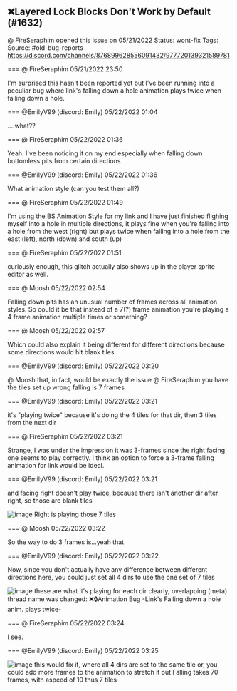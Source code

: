 ## ❌Layered Lock Blocks Don't Work by Default (#1632)
@ FireSeraphim opened this issue on 05/21/2022
Status: wont-fix
Tags: 
Source: #old-bug-reports https://discord.com/channels/876899628556091432/977720139321589781


=== @ FireSeraphim 05/21/2022 23:50

I'm surprised this hasn't been reported yet but I've been running into a peculiar bug where link's falling down a hole animation plays twice when falling down a hole.

=== @EmilyV99 (discord: Emily) 05/22/2022 01:04

....what??

=== @ FireSeraphim 05/22/2022 01:36

Yeah. I've been noticing it on my end especially when falling down bottomless pits from certain directions

=== @EmilyV99 (discord: Emily) 05/22/2022 01:36

What animation style (can you test them all?)

=== @ FireSeraphim 05/22/2022 01:49

I'm using the BS Animation Style for my link and I have just finished flighing myself into a hole in multiple directions, it plays fine when you're falling into a hole from the west (right) but plays twice when falling into a hole from the east (left), north (down) and south (up)

=== @ FireSeraphim 05/22/2022 01:51

curiously enough, this glitch actually also shows up in the player sprite editor as well.

=== @ Moosh 05/22/2022 02:54

Falling down pits has an unusual number of frames across all animation styles. So could it be that instead of a 7(?) frame animation you're playing a 4 frame animation multiple times or something?

=== @ Moosh 05/22/2022 02:57

Which could also explain it being different for different directions because some directions would hit blank tiles

=== @EmilyV99 (discord: Emily) 05/22/2022 03:20

@ Moosh that, in fact, would be exactly the issue
@ FireSeraphim you have the tiles set up wrong
falling is 7 frames

=== @EmilyV99 (discord: Emily) 05/22/2022 03:21

it's "playing twice" because it's doing the 4 tiles for that dir, then 3 tiles from the next dir

=== @ FireSeraphim 05/22/2022 03:21

Strange, I was under the impression it was 3-frames since the right facing one seems to play correctly. I think an option to force a 3-frame falling animation for link would be ideal.

=== @EmilyV99 (discord: Emily) 05/22/2022 03:21

and facing right doesn't play twice, because there isn't another dir after right, so those are blank tiles

![image](https://cdn.discordapp.com/attachments/977720139321589781/977773316163141642/unknown.png?ex=65ed275c&is=65dab25c&hm=2a2ec0117160adff9cef3c042b234d65b76752f81b0bd08df36fc4bf5e846ca1&)
Right is playing those 7 tiles

=== @ Moosh 05/22/2022 03:22

So the way to do 3 frames is...yeah that

=== @EmilyV99 (discord: Emily) 05/22/2022 03:22

Now, since you don't actually have any difference between different directions here, you could just set all 4 dirs to use the one set of 7 tiles

![image](https://cdn.discordapp.com/attachments/977720139321589781/977773730052841493/unknown.png?ex=65ed27bf&is=65dab2bf&hm=bae2e4b10308b64308336158a8d5d901bd3b46512dac197bccdcc3247404f438&)
these are what it's playing for each dir
clearly, overlapping
(meta) thread name was changed: ❌🔒Animation Bug -Link's Falling down a hole anim. plays twice-

=== @ FireSeraphim 05/22/2022 03:24

I see.

=== @EmilyV99 (discord: Emily) 05/22/2022 03:25


![image](https://cdn.discordapp.com/attachments/977720139321589781/977774118604783677/unknown.png?ex=65ed281c&is=65dab31c&hm=f037eeee0719eaa99f546b94f0dec540d1748625972ebaeb7df24ac5e1809e52&)
this would fix it, where all 4 dirs are set to the same tile
or, you could add more frames to the animation to stretch it out
Falling takes 70 frames, with aspeed of 10
thus 7 tiles
